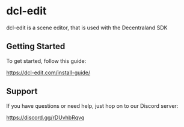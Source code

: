 # dcl-edit

dcl-edit is a scene editor, that is used with the Decentraland SDK

## Getting Started

To get started, follow this guide:

https://dcl-edit.com/install-guide/

## Support

If you have questions or need help, just hop on to our Discord server:

https://discord.gg/rDUvhbRqvq
